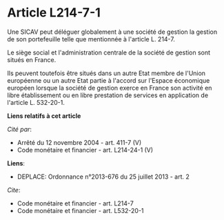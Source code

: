 # Article L214-7-1

Une SICAV peut déléguer globalement à une société de gestion la gestion de son portefeuille telle que mentionnée à l'article
L. 214-7. 

Le siège social et l'administration centrale de la société de gestion sont situés en France. 

Ils peuvent toutefois être situés dans un autre Etat membre de l'Union européenne ou un autre Etat partie à l'accord sur
l'Espace économique européen lorsque la société de gestion exerce en France son activité en libre établissement ou en libre
prestation de services en application de l'article L. 532-20-1.

**Liens relatifs à cet article**

_Cité par_:

  - Arrêté du 12 novembre 2004 - art. 411-7 (V)
  - Code monétaire et financier - art. L214-24-1 (V)

**Liens**:

  - DEPLACE: Ordonnance n°2013-676 du 25 juillet 2013 - art. 2

_Cite_:

  - Code monétaire et financier - art. L214-7
  - Code monétaire et financier - art. L532-20-1
